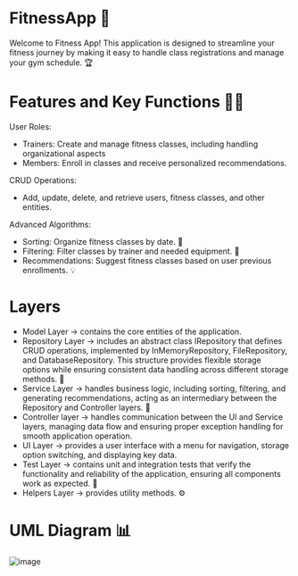 # FitnessApp 💪
Welcome to Fitness App! This application is designed to streamline your fitness journey by making it easy to handle class registrations and manage your gym schedule. 🏆

# Features and Key Functions 🏋️‍♀️
User Roles:
  - Trainers: Create and manage fitness classes, including handling organizational aspects
  - Members: Enroll in classes and receive personalized recommendations.

CRUD Operations:
  - Add, update, delete, and retrieve users, fitness classes, and other entities.

Advanced Algorithms:
  - Sorting: Organize fitness classes by date. 📅
  - Filtering: Filter classes by trainer and needed equipment. 🧰
  - Recommendations: Suggest fitness classes based on user previous enrollments. 💡

# Layers
  - Model Layer -> contains the core entities of the application.
  - Repository Layer -> includes an abstract class IRepository that defines CRUD operations, implemented by InMemoryRepository, FileRepository, and DatabaseRepository. This structure provides flexible storage options while ensuring consistent data handling across different storage methods. 💾
  - Service Layer -> handles business logic, including sorting, filtering, and generating recommendations, acting as an intermediary between the Repository and Controller layers. 🔧
  - Controller layer -> handles communication between the UI and Service layers, managing data flow and ensuring proper exception handling for smooth application operation.
  - UI Layer -> provides a user interface with a menu for navigation, storage option switching, and displaying key data.
  - Test Layer -> contains unit and integration tests that verify the functionality and reliability of the application, ensuring all components work as expected. 🧪
  - Helpers Layer -> provides utility methods. ⚙️

# UML Diagram 📊
![image](https://github.com/user-attachments/assets/f8214f87-0994-43a1-aad0-699d6cdbe661)
